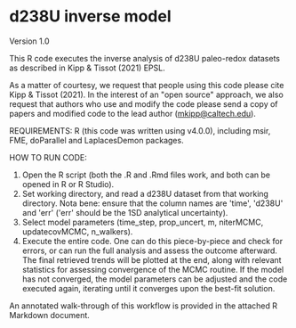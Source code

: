 # d238U inverse model

Version 1.0

This R code executes the inverse analysis of d238U paleo-redox datasets as described in Kipp & Tissot (2021) EPSL. 

As a matter of courtesy, we request that people using this code please cite Kipp & Tissot (2021). In the interest of an "open source" approach, we also request that authors who use and modify the code please send a copy of papers and modified code to the lead author (mkipp@caltech.edu).

REQUIREMENTS: R (this code was written using v4.0.0), including msir, FME, doParallel and LaplacesDemon packages.

HOW TO RUN CODE:
1) Open the R script (both the .R and .Rmd files work, and both can be opened in R or R Studio).
2) Set working directory, and read a d238U dataset from that working directory. Nota bene: ensure that the column names are 'time', 'd238U' and 'err' ('err' should be the 1SD analytical uncertainty).
3) Select model parameters (time_step, prop_uncert, m, niterMCMC, updatecovMCMC, n_walkers).
4) Execute the entire code. One can do this piece-by-piece and check for errors, or can run the full analysis and assess the outcome afterward. The final retrieved trends will be plotted at the end, along with relevant statistics for assessing convergence of the MCMC routine. If the model has not converged, the model parameters can be adjusted and the code executed again, iterating until it converges upon the best-fit solution.

An annotated walk-through of this workflow is provided in the attached R Markdown document. 
